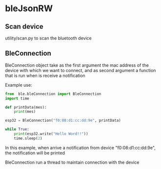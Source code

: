 # bleJsonRW



## Scan device
utility/scan.py to scan the bluetooth device

## BleConnection 


BleConnection object take as the first argument the mac address of the device with which we want to connect, and as second argument a function that is run when is receive a notification

Example use:

```python
from  ble.bleConnection import BleConnection
import time

def printData(mes):
    print(mes)

esp32 = BleConnection("f0:08:d1:cc:dd:9e", printData)

while True:
    print(esp32.write("Hello Word!!"))
    time.sleep(2)


```

In this example, when arrive a notification from device "f0:08:d1:cc:dd:9e", the notification will be printed 

BleConnection run a thread to maintain connection with the device
